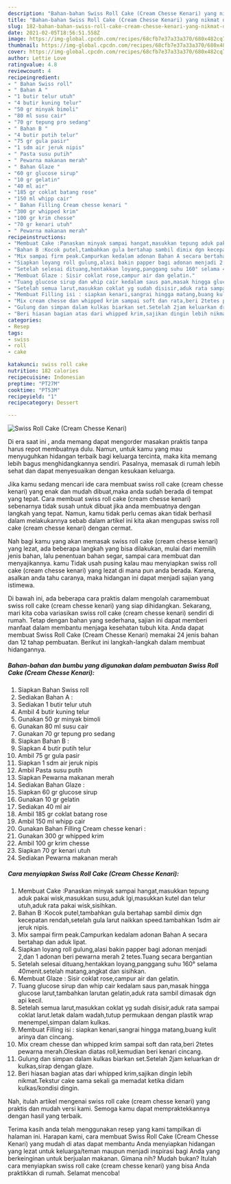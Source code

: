 ```yaml
---
description: "Bahan-bahan Swiss Roll Cake (Cream Chesse Kenari) yang nikmat dan Mudah Dibuat"
title: "Bahan-bahan Swiss Roll Cake (Cream Chesse Kenari) yang nikmat dan Mudah Dibuat"
slug: 182-bahan-bahan-swiss-roll-cake-cream-chesse-kenari-yang-nikmat-dan-mudah-dibuat
date: 2021-02-05T18:56:51.558Z
image: https://img-global.cpcdn.com/recipes/68cfb7e37a33a370/680x482cq70/swiss-roll-cake-cream-chesse-kenari-foto-resep-utama.jpg
thumbnail: https://img-global.cpcdn.com/recipes/68cfb7e37a33a370/680x482cq70/swiss-roll-cake-cream-chesse-kenari-foto-resep-utama.jpg
cover: https://img-global.cpcdn.com/recipes/68cfb7e37a33a370/680x482cq70/swiss-roll-cake-cream-chesse-kenari-foto-resep-utama.jpg
author: Lettie Love
ratingvalue: 4.8
reviewcount: 4
recipeingredient:
- " Bahan Swiss roll"
- " Bahan A "
- "1 butir telur utuh"
- "4 butir kuning telur"
- "50 gr minyak bimoli"
- "80 ml susu cair"
- "70 gr tepung pro sedang"
- " Bahan B "
- "4 butir putih telur"
- "75 gr gula pasir"
- "1 sdm air jeruk nipis"
- " Pasta susu putih"
- " Pewarna makanan merah"
- " Bahan Glaze "
- "60 gr glucose sirup"
- "10 gr gelatin"
- "40 ml air"
- "185 gr coklat batang rose"
- "150 ml whipp cair"
- " Bahan Filling Cream chesse kenari "
- "300 gr whipped krim"
- "100 gr krim chesse"
- "70 gr kenari utuh"
- " Pewarna makanan merah"
recipeinstructions:
- "Membuat Cake :Panaskan minyak sampai hangat,masukkan tepung aduk pakai wisk,masukkan susu,aduk lgi,masukkan kutel dan telur utuh,aduk rata pakai wisk,sisihkan."
- "Bahan B :Kocok putel,tambahkan gula bertahap sambil dimix dgn kecepatan rendah,setelah gula larut naikkan speed.tambahkan 1sdm air jeruk nipis."
- "Mix sampai firm peak.Campurkan kedalam adonan Bahan A secara bertahap dan aduk lipat."
- "Siapkan loyang roll gulung,alasi bakin papper bagi adonan menjadi 2,dan 1 adonan beri pewarna merah 2 tetes.Tuang secara bergantian"
- "Setelah selesai dituang,hentakkan loyang,panggang suhu 160° selama 40menit.setelah matang,angkat dan sisihkan."
- "Membuat Glaze : Sisir coklat rose,campur air dan gelatin."
- "Tuang glucose sirup dan whip cair kedalam saus pan,masak hingga glucose larut,tambahkan larutan gelatin,aduk rata sambil dimasak dgn api kecil."
- "Setelah semua larut,masukkan coklat yg sudah disisir,aduk rata sampai coklat larut.letak dalam wadah,tutup permukaan dengan plastik wrap menempel,simpan dalam kulkas."
- "Membuat Filling isi : siapkan kenari,sangrai hingga matang,buang kulit arinya dan cincang."
- "Mix cream chesse dan whipped krim sampai soft dan rata,beri 2tetes pewarna merah.Oleskan diatas roll,kemudian beri kenari cincang."
- "Gulung dan simpan dalam kulkas biarkan set.Setelah 2jam keluarkan dr kulkas,sirap dengan glaze."
- "Beri hiasan bagian atas dari whipped krim,sajikan dingin lebih nikmat.Tekstur cake sama sekali ga memadat ketika didam kulkas/kondisi dingin."
categories:
- Resep
tags:
- swiss
- roll
- cake

katakunci: swiss roll cake 
nutrition: 182 calories
recipecuisine: Indonesian
preptime: "PT27M"
cooktime: "PT53M"
recipeyield: "1"
recipecategory: Dessert

---
```



![Swiss Roll Cake (Cream Chesse Kenari)](https://img-global.cpcdn.com/recipes/68cfb7e37a33a370/680x482cq70/swiss-roll-cake-cream-chesse-kenari-foto-resep-utama.jpg)

Di era  saat ini , anda memang dapat mengorder masakan praktis tanpa harus repot membuatnya dulu. Namun, untuk kamu yang mau menyuguhkan hidangan terbaik bagi keluarga tercinta, maka kita memang lebih bagus menghidangkannya sendiri. Pasalnya, memasak di rumah lebih sehat dan dapat menyesuaikan dengan kesukaan keluarga.

Jika kamu sedang mencari ide cara membuat swiss roll cake (cream chesse kenari) yang enak dan mudah dibuat,maka anda sudah berada di tempat yang tepat. Cara membuat swiss roll cake (cream chesse kenari)  sebenarnya tidak susah untuk dibuat jika anda membuatnya dengan langkah yang tepat. Namun, kamu tidak perlu cemas akan tidak berhasil dalam melakukannya 
sebab dalam artikel ini kita akan mengupas swiss roll cake (cream chesse kenari) dengan cermat.  



Nah bagi kamu yang akan memasak swiss roll cake (cream chesse kenari) yang lezat, ada beberapa langkah yang bisa dilakukan, mulai dari memilih jenis bahan, lalu penentuan bahan segar, sampai cara membuat dan menyajikannya. kamu Tidak usah pusing kalau mau menyiapkan swiss roll cake (cream chesse kenari) yang lezat di mana pun anda berada. Karena, asalkan anda  tahu caranya, maka hidangan ini dapat menjadi sajian yang istimewa.

Di bawah ini, ada beberapa cara praktis  dalam mengolah caramembuat swiss roll cake (cream chesse kenari) yang siap dihidangkan. Sekarang, mari kita coba variasikan swiss roll cake (cream chesse kenari) sendiri di rumah. Tetap dengan bahan yang sederhana, sajian ini dapat memberi manfaat dalam membantu menjaga kesehatan tubuh kita. Anda dapat membuat Swiss Roll Cake (Cream Chesse Kenari) memakai 24 jenis bahan dan 12 tahap pembuatan. Berikut ini langkah-langkah dalam membuat hidangannya.

<!--inarticleads1-->

##### Bahan-bahan dan bumbu yang digunakan dalam pembuatan Swiss Roll Cake (Cream Chesse Kenari):

1. Siapkan  Bahan Swiss roll
1. Sediakan  Bahan A :
1. Sediakan 1 butir telur utuh
1. Ambil 4 butir kuning telur
1. Gunakan 50 gr minyak bimoli
1. Gunakan 80 ml susu cair
1. Gunakan 70 gr tepung pro sedang
1. Siapkan  Bahan B :
1. Siapkan 4 butir putih telur
1. Ambil 75 gr gula pasir
1. Siapkan 1 sdm air jeruk nipis
1. Ambil  Pasta susu putih
1. Siapkan  Pewarna makanan merah
1. Sediakan  Bahan Glaze :
1. Siapkan 60 gr glucose sirup
1. Gunakan 10 gr gelatin
1. Sediakan 40 ml air
1. Ambil 185 gr coklat batang rose
1. Ambil 150 ml whipp cair
1. Gunakan  Bahan Filling Cream chesse kenari :
1. Gunakan 300 gr whipped krim
1. Ambil 100 gr krim chesse
1. Siapkan 70 gr kenari utuh
1. Sediakan  Pewarna makanan merah




<!--inarticleads2-->

##### Cara menyiapkan Swiss Roll Cake (Cream Chesse Kenari):

1. Membuat Cake :Panaskan minyak sampai hangat,masukkan tepung aduk pakai wisk,masukkan susu,aduk lgi,masukkan kutel dan telur utuh,aduk rata pakai wisk,sisihkan.
1. Bahan B :Kocok putel,tambahkan gula bertahap sambil dimix dgn kecepatan rendah,setelah gula larut naikkan speed.tambahkan 1sdm air jeruk nipis.
1. Mix sampai firm peak.Campurkan kedalam adonan Bahan A secara bertahap dan aduk lipat.
1. Siapkan loyang roll gulung,alasi bakin papper bagi adonan menjadi 2,dan 1 adonan beri pewarna merah 2 tetes.Tuang secara bergantian
1. Setelah selesai dituang,hentakkan loyang,panggang suhu 160° selama 40menit.setelah matang,angkat dan sisihkan.
1. Membuat Glaze : Sisir coklat rose,campur air dan gelatin.
1. Tuang glucose sirup dan whip cair kedalam saus pan,masak hingga glucose larut,tambahkan larutan gelatin,aduk rata sambil dimasak dgn api kecil.
1. Setelah semua larut,masukkan coklat yg sudah disisir,aduk rata sampai coklat larut.letak dalam wadah,tutup permukaan dengan plastik wrap menempel,simpan dalam kulkas.
1. Membuat Filling isi : siapkan kenari,sangrai hingga matang,buang kulit arinya dan cincang.
1. Mix cream chesse dan whipped krim sampai soft dan rata,beri 2tetes pewarna merah.Oleskan diatas roll,kemudian beri kenari cincang.
1. Gulung dan simpan dalam kulkas biarkan set.Setelah 2jam keluarkan dr kulkas,sirap dengan glaze.
1. Beri hiasan bagian atas dari whipped krim,sajikan dingin lebih nikmat.Tekstur cake sama sekali ga memadat ketika didam kulkas/kondisi dingin.




Nah, itulah artikel mengenai  swiss roll cake (cream chesse kenari)  yang praktis dan mudah versi kami. Semoga kamu dapat mempraktekkannya dengan hasil yang terbaik. 

Terima kasih anda telah menggunakan resep yang kami tampilkan di halaman ini. Harapan kami, cara membuat  Swiss Roll Cake (Cream Chesse Kenari) yang mudah di atas dapat membantu Anda menyiapkan hidangan yang lezat untuk keluarga/teman maupun menjadi inspirasi bagi Anda yang berkeinginan untuk berjualan makanan. Gimana nih? Mudah bukan? Itulah cara menyiapkan swiss roll cake (cream chesse kenari) yang bisa Anda praktikkan di rumah. Selamat mencoba!


